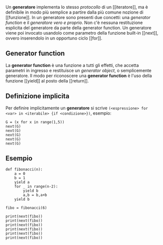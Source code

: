 Un **generatore** implementa lo stesso _protocollo_ di un [[iteratore]], ma è definibile in modo più semplice a partire dalla più comune nozione di [[funzione]].
In un generatore sono presenti due concetti:  una _generator function_ e il _generatore vero e proprio_.
Non c'è nessuna restituzione esplicita del generatore da parte della generator function.
Un generatore viene poi invocato usandolo come parametro della funzione built-in [[next]], ovvero inserendolo in un opportuno ciclo [[for]].

## Generator function
La **generator function** è una funzione a tutti gli effetti, che accetta parametri in ingresso e restituisce un _generator object_, o semplicemente generatore.
Il modo per riconoscere una **generator function** è l'uso della funzione [[yield]] al posto della [[return]].

## Definizione implicita
Per definire implicitamente un __generatore__ si scrive `(<espressione> for <var> in <iterabile> {if <condizione>})`, esempio:
```jupyter
G = (x for x in range(1,5))
next(G)
next(G)
next(G)
next(G)
next(G)
```

## Esempio
```jupyter
def fibonacci(n):
	a = 0
	b = 1
	yield a
	for _ in range(n-2):
		yield b
		a,b = b,a+b
	yield b

fibo = fibonacci(6)

print(next(fibo))
print(next(fibo))
print(next(fibo))
print(next(fibo))
print(next(fibo))
print(next(fibo))
```
